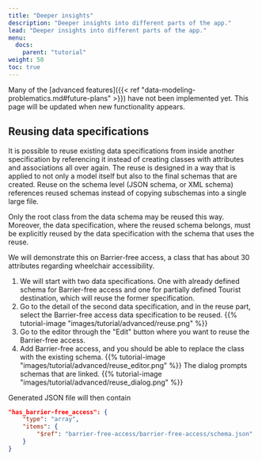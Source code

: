 ```yaml
---
title: "Deeper insights"
description: "Deeper insights into different parts of the app."
lead: "Deeper insights into different parts of the app."
menu:
  docs:
    parent: "tutorial"
weight: 50
toc: true
---
```


Many of the [advanced features]({{< ref "data-modeling-problematics.md#future-plans" >}}) have not been implemented yet. This page will be updated when new functionality appears.

## Reusing data specifications

It is possible to reuse existing data specifications from inside another specification by referencing it instead of creating classes with attributes and associations all over again. The reuse is designed in a way that is applied to not only a model itself but also to the final schemas that are created. Reuse on the schema level (JSON schema, or XML schema) references reused schemas instead of copying subschemas into a single large file.

Only the root class from the data schema may be reused this way. Moreover, the data specification, where the reused schema belongs, must be explicitly reused by the data specification with the schema that uses the reuse.

We will demonstrate this on Barrier-free access, a class that has about 30 attributes regarding wheelchair accessibility.

1. We will start with two data specifications. One with already defined schema for Barrier-free access and one for partially defined Tourist destination, which will reuse the former specification.
2. Go to the detail of the second data specification, and in the reuse part, select the Barrier-free access data specification to be reused. {{% tutorial-image "images/tutorial/advanced/reuse.png" %}}
3. Go to the editor through the "Edit" button where you want to reuse the Barrier-free access.
4. Add Barrier-free access, and you should be able to replace the class with the existing schema. {{% tutorial-image "images/tutorial/advanced/reuse_editor.png" %}} The dialog prompts schemas that are linked. {{% tutorial-image "images/tutorial/advanced/reuse_dialog.png" %}}

Generated JSON file will then contain
```json
"has_barrier-free_access": {
    "type": "array",
    "items": {
        "$ref": "barrier-free-access/barrier-free-access/schema.json"
    }
}
```
